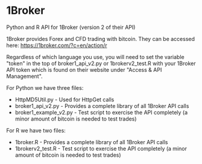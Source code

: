 # 1Broker
Python and R API for 1Broker (version 2 of their API)

1Broker provides Forex and CFD trading with bitcoin.  They can be accessed here:
https://1broker.com/?c=en/action/r

Regardless of which language you use, you will need to set the variable "token" in the top of broker1_api_v2.py or 1brokerv2_test.R with your 1Broker API token which is found on their website under "Access & API Management".

For Python we have three files:
* HttpMD5Util.py - Used for HttpGet calls
* broker1_api_v2.py - Provides a complete library of all 1Broker API calls
* broker1_example_v2.py - Test script to exercise the API completely (a minor amount of bitcoin is needed to test trades)

For R we have two files:
* 1broker.R - Provides a complete library of all 1Broker API calls
* 1brokerv2_test.R - Test script to exercise the API completely (a minor amount of bitcoin is needed to test trades)
